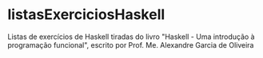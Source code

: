# listasExerciciosHaskell
Listas de exercícios de Haskell tiradas do livro "Haskell - Uma introdução à programação funcional", escrito por Prof. Me. Alexandre Garcia de Oliveira
